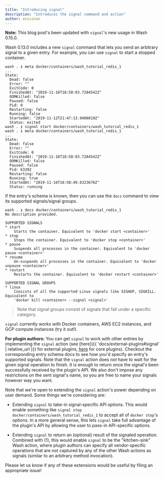 ```yaml
---
title: "Introducing signal"
description: "Introduces the signal command and action"
author: enisinan
---
```


**Note:** This blog post's been updated with `signal`'s new usage in Wash 0.15.0.

Wash 0.13.0 includes a new `signal` command that lets you send an arbitrary signal to a given entry. For example, you can use `signal` to start a stopped container.

```
wash . ❯ meta docker/containers/wash_tutorial_redis_1
...
State:
  Dead: false
  Error: ""
  ExitCode: 0
  FinishedAt: "2019-11-16T18:58:03.7284542Z"
  OOMKilled: false
  Paused: false
  Pid: 0
  Restarting: false
  Running: false
  StartedAt: "2019-11-12T21:47:13.9406019Z"
  Status: exited
wash . ❯ signal start docker/containers/wash_tutorial_redis_1
wash . ❯ meta docker/containers/wash_tutorial_redis_1
...
State:
  Dead: false
  Error: ""
  ExitCode: 0
  FinishedAt: "2019-11-16T18:58:03.7284542Z"
  OOMKilled: false
  Paused: false
  Pid: 63392
  Restarting: false
  Running: true
  StartedAt: "2019-11-16T18:58:49.6323676Z"
  Status: running
```

If the entry's schema is known, then you can use the `docs` command to view its supported signals/signal groups.

```
wash . ❯ docs docker/containers/wash_tutorial_redis_1
No description provided.

SUPPORTED SIGNALS
* start
    Starts the container. Equivalent to 'docker start <container>'
* stop
    Stops the container. Equivalent to 'docker stop <container>'
* pause
    Suspends all processes in the container. Equivalent to 'docker pause <container>'
* resume
    Un-suspends all processes in the container. Equivalent to 'docker unpause <container>'
* restart
    Restarts the container. Equivalent to 'docker restart <container>'

SUPPORTED SIGNAL GROUPS
* linux
    Consists of all the supported Linux signals like SIGHUP, SIGKILL. Equivalent to
    'docker kill <container> --signal <signal>'
```

> Note that signal groups consist of signals that fall under a specific category.

`signal` currently works with Docker containers, AWS EC2 instances, and GCP compute instances (try it out!).
 
**For plugin authors:** You can get `signal` to work with other entries by implementing the `signal` action (see [here]({{ 'docs/external-plugins#signal' | relative_url }}) for external plugins, [here](https://godoc.org/github.com/puppetlabs/wash/plugin#Signalable) for core plugins). Checkout the corresponding entry schema docs to see how you'd specify an entry's supported signals. Note that the `signal` action does _not_ have to wait for the given signal operation to finish. It is enough to return once the signal's been successfully received by the plugin's API. We also don't impose any restrictions on the sent signal's name, so you are free to name your signals however way you want.

Note that we're open to extending the `signal` action's power depending on user demand. Some things we're considering are:

* Extending `signal` to take-in signal-specific API options. This would enable something like `signal stop docker/containers/wash_tutorial_redis_1` to accept all of `docker stop`'s options. In a more general sense, this lets `signal` take full advantage of the plugin's API by allowing the user to pass-in API-specific options.

* Extending `signal` to return an (optional) result of the signaled operation. Combined with (1), this would enable `signal` to be the "kitchen-sink" Wash action, where plugin authors can specify all vendor-specific operations that are not captured by any of the other Wash actions as signals (similar to an arbitrary method invocation).

Please let us know if any of these extensions would be useful by filing an appropriate issue!
